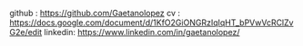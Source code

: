 github : https://github.com/Gaetanolopez
cv : https://docs.google.com/document/d/1KfO2GiONGRzIqIqHT_bPVwVcRClZvG2e/edit
linkedin: https://www.linkedin.com/in/gaetanolopez/
